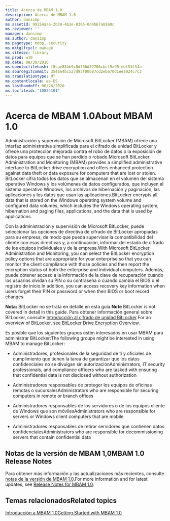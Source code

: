 ```yaml
---
title: Acerca de MBAM 1.0
description: Acerca de MBAM 1.0
author: dansimp
ms.assetid: 99254aaa-2b30-4b2e-8365-0d4b67a89a0c
ms.reviewer: ''
manager: dansimp
ms.author: dansimp
ms.pagetype: mdop, security
ms.mktglfcycl: manage
ms.sitesec: library
ms.prod: w10
ms.date: 08/30/2016
ms.openlocfilehash: f8cae83bb9c8d756d57766cbcf9a90febf53f54a
ms.sourcegitcommit: 354664bc527d93f80687cd2eba70d1eea024c7c3
ms.translationtype: MT
ms.contentlocale: es-ES
ms.lasthandoff: 06/26/2020
ms.locfileid: "10824101"
---
```

# <span data-ttu-id="e8f48-103">Acerca de MBAM 1.0</span><span class="sxs-lookup"><span data-stu-id="e8f48-103">About MBAM 1.0</span></span>


<span data-ttu-id="e8f48-104">Administración y supervisión de Microsoft BitLocker (MBAM) ofrece una interfaz administrativa simplificada para el cifrado de unidad BitLocker y ofrece una protección mejorada contra el robo de datos o la exposición de datos para equipos que se han perdido o robado.</span><span class="sxs-lookup"><span data-stu-id="e8f48-104">Microsoft BitLocker Administration and Monitoring (MBAM) provides a simplified administrative interface to BitLocker drive encryption and offers enhanced protection against data theft or data exposure for computers that are lost or stolen.</span></span> <span data-ttu-id="e8f48-105">BitLocker cifra todos los datos que se almacenan en el volumen del sistema operativo Windows y los volúmenes de datos configurados, que incluyen el sistema operativo Windows, los archivos de hibernación y paginación, las aplicaciones y los datos que usan las aplicaciones.</span><span class="sxs-lookup"><span data-stu-id="e8f48-105">BitLocker encrypts all data that is stored on the Windows operating system volume and configured data volumes, which includes the Windows operating system, hibernation and paging files, applications, and the data that is used by applications.</span></span>

<span data-ttu-id="e8f48-106">Con la administración y supervisión de Microsoft BitLocker, puede seleccionar las opciones de directiva de cifrado de BitLocker apropiadas para su empresa, de modo que pueda supervisar la compatibilidad del cliente con esas directivas y, a continuación, informar del estado de cifrado de los equipos individuales y de la empresa.</span><span class="sxs-lookup"><span data-stu-id="e8f48-106">With Microsoft BitLocker Administration and Monitoring, you can select the BitLocker encryption policy options that are appropriate for your enterprise so that you can monitor the client compliance with those policies and then report the encryption status of both the enterprise and individual computers.</span></span> <span data-ttu-id="e8f48-107">Además, puede obtener acceso a la información de la clave de recuperación cuando los usuarios olvidan su PIN o su contraseña o cuando cambia el BIOS o el registro de inicio.</span><span class="sxs-lookup"><span data-stu-id="e8f48-107">In addition, you can access recovery key information when users forget their PIN or password or when their BIOS or boot record changes.</span></span>

<span data-ttu-id="e8f48-108">**Nota:**  BitLocker no se trata en detalle en esta guía.</span><span class="sxs-lookup"><span data-stu-id="e8f48-108">**Note** BitLocker is not covered in detail in this guide.</span></span> <span data-ttu-id="e8f48-109">Para obtener información general sobre BitLocker, consulte [Introducción al cifrado de unidad BitLocker](https://go.microsoft.com/fwlink/p/?LinkId=225013).</span><span class="sxs-lookup"><span data-stu-id="e8f48-109">For an overview of BitLocker, see [BitLocker Drive Encryption Overview](https://go.microsoft.com/fwlink/p/?LinkId=225013).</span></span>

 

<span data-ttu-id="e8f48-110">Es posible que los siguientes grupos estén interesados en usar MBAM para administrar BitLocker:</span><span class="sxs-lookup"><span data-stu-id="e8f48-110">The following groups might be interested in using MBAM to manage BitLocker:</span></span>

-   <span data-ttu-id="e8f48-111">Administradores, profesionales de la seguridad de ti y oficiales de cumplimiento que tienen la tarea de garantizar que los datos confidenciales no se divulgan sin autorización</span><span class="sxs-lookup"><span data-stu-id="e8f48-111">Administrators, IT security professionals, and compliance officers who are tasked with ensuring that confidential data is not disclosed without authorization</span></span>

-   <span data-ttu-id="e8f48-112">Administradores responsables de proteger los equipos de oficinas remotas o sucursales</span><span class="sxs-lookup"><span data-stu-id="e8f48-112">Administrators who are responsible for securing computers in remote or branch offices</span></span>

-   <span data-ttu-id="e8f48-113">Administradores responsables de los servidores o de los equipos cliente de Windows que son móviles</span><span class="sxs-lookup"><span data-stu-id="e8f48-113">Administrators who are responsible for servers or Windows client computers that are mobile</span></span>

-   <span data-ttu-id="e8f48-114">Administradores responsables de retirar servidores que contienen datos confidenciales</span><span class="sxs-lookup"><span data-stu-id="e8f48-114">Administrators who are responsible for decommissioning servers that contain confidential data</span></span>

## <span data-ttu-id="e8f48-115">Notas de la versión de MBAM 1,0</span><span class="sxs-lookup"><span data-stu-id="e8f48-115">MBAM 1.0 Release Notes</span></span>


<span data-ttu-id="e8f48-116">Para obtener más información y las actualizaciones más recientes, consulte [notas de la versión de MBAM 1,0](release-notes-for-mbam-10.md).</span><span class="sxs-lookup"><span data-stu-id="e8f48-116">For more information and for latest updates, see [Release Notes for MBAM 1.0](release-notes-for-mbam-10.md).</span></span>

## <span data-ttu-id="e8f48-117">Temas relacionados</span><span class="sxs-lookup"><span data-stu-id="e8f48-117">Related topics</span></span>


[<span data-ttu-id="e8f48-118">Introducción a MBAM 1.0</span><span class="sxs-lookup"><span data-stu-id="e8f48-118">Getting Started with MBAM 1.0</span></span>](getting-started-with-mbam-10.md)

 

 





